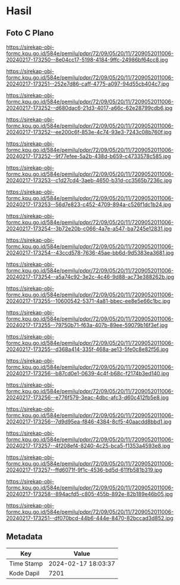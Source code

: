 # Hasil

## Foto C Plano

https://sirekap-obj-formc.kpu.go.id/584e/pemilu/pdpr/72/09/05/20/11/7209052011006-20240217-173250--8e04cc17-5198-4184-9ffc-24986bf64cc8.jpg

https://sirekap-obj-formc.kpu.go.id/584e/pemilu/pdpr/72/09/05/20/11/7209052011006-20240217-173251--252e7d86-caff-4775-a097-94d55cb404c7.jpg

https://sirekap-obj-formc.kpu.go.id/584e/pemilu/pdpr/72/09/05/20/11/7209052011006-20240217-173252--d680dac6-21d3-4017-a66c-62e28799cdb6.jpg

https://sirekap-obj-formc.kpu.go.id/584e/pemilu/pdpr/72/09/05/20/11/7209052011006-20240217-173252--ee200c6f-853e-4c74-93e3-7243c08b760f.jpg

https://sirekap-obj-formc.kpu.go.id/584e/pemilu/pdpr/72/09/05/20/11/7209052011006-20240217-173252--9f77efee-5a2b-438d-b659-c4733578c585.jpg

https://sirekap-obj-formc.kpu.go.id/584e/pemilu/pdpr/72/09/05/20/11/7209052011006-20240217-173253--c1d27cd4-3aeb-4650-b31d-cc3565b7236c.jpg

https://sirekap-obj-formc.kpu.go.id/584e/pemilu/pdpr/72/09/05/20/11/7209052011006-20240217-173253--56d7e823-c452-4709-894a-c526f1dc1b24.jpg

https://sirekap-obj-formc.kpu.go.id/584e/pemilu/pdpr/72/09/05/20/11/7209052011006-20240217-173254--3b72e20b-c066-4a7e-a547-ba7245e12831.jpg

https://sirekap-obj-formc.kpu.go.id/584e/pemilu/pdpr/72/09/05/20/11/7209052011006-20240217-173254--43ccd578-7636-45ae-bb6d-9d5383ea3681.jpg

https://sirekap-obj-formc.kpu.go.id/584e/pemilu/pdpr/72/09/05/20/11/7209052011006-20240217-173254--a5a74c92-3e2c-4c46-9d88-ac73e388262b.jpg

https://sirekap-obj-formc.kpu.go.id/584e/pemilu/pdpr/72/09/05/20/11/7209052011006-20240217-173255--10600542-5371-4a81-bbec-ee8e5e66c1bc.jpg

https://sirekap-obj-formc.kpu.go.id/584e/pemilu/pdpr/72/09/05/20/11/7209052011006-20240217-173255--79750b71-f63a-407b-89ee-59079b16f3ef.jpg

https://sirekap-obj-formc.kpu.go.id/584e/pemilu/pdpr/72/09/05/20/11/7209052011006-20240217-173255--d368a414-335f-468a-ae13-5fe0c8e82f56.jpg

https://sirekap-obj-formc.kpu.go.id/584e/pemilu/pdpr/72/09/05/20/11/7209052011006-20240217-173256--b87cd0e1-0639-4c4f-b68c-f2174b3ed140.jpg

https://sirekap-obj-formc.kpu.go.id/584e/pemilu/pdpr/72/09/05/20/11/7209052011006-20240217-173256--e776f579-3eac-4dbc-afc3-d60c412fb5e8.jpg

https://sirekap-obj-formc.kpu.go.id/584e/pemilu/pdpr/72/09/05/20/11/7209052011006-20240217-173256--7d9d95ea-f846-4384-8cf5-40aacdd8bbd1.jpg

https://sirekap-obj-formc.kpu.go.id/584e/pemilu/pdpr/72/09/05/20/11/7209052011006-20240217-173257--4f208ef4-8240-4c25-bca5-f1353a4593e8.jpg

https://sirekap-obj-formc.kpu.go.id/584e/pemilu/pdpr/72/09/05/20/11/7209052011006-20240217-173257--ffd6071f-9f1c-4536-bd5d-611fb581b319.jpg

https://sirekap-obj-formc.kpu.go.id/584e/pemilu/pdpr/72/09/05/20/11/7209052011006-20240217-173258--894acfd5-c805-455b-892e-82b189e46b05.jpg

https://sirekap-obj-formc.kpu.go.id/584e/pemilu/pdpr/72/09/05/20/11/7209052011006-20240217-173251--df070bcd-44b6-444e-8470-82bccad3d852.jpg


## Metadata

| Key        | Value               |
| ---------- | ------------------- |
| Time Stamp | 2024-02-17 18:03:37 |
| Kode Dapil | 7201                |



